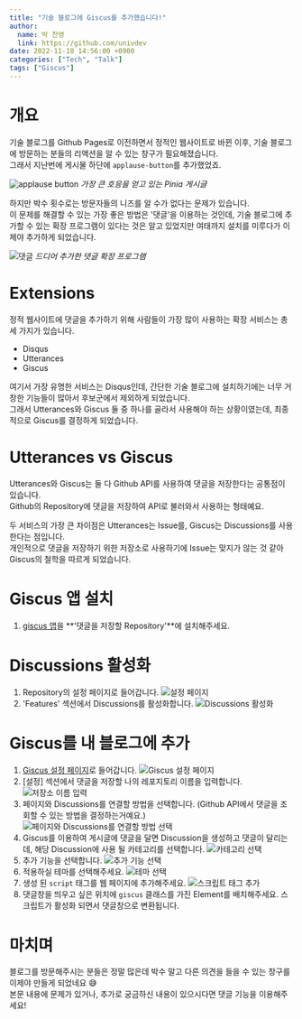 ```yaml
---
title: "기술 블로그에 Giscus를 추가했습니다!"
author:
  name: 박 찬영
  link: https://github.com/univdev
date: 2022-11-10 14:56:00 +0900
categories: ["Tech", "Talk"]
tags: ["Giscus"]
---
```

# 개요
기술 블로그를 Github Pages로 이전하면서 정적인 웹사이트로 바뀐 이후, 기술 블로그에 방문하는 분들의 리액션을 알 수 있는 창구가 필요해졌습니다.  
그래서 지난번에 게시물 하단에 `applause-button`를 추가했었죠.

![applause button](assets/post_images/2022-11-10-add-giscus/20221110150110.png)
_가장 큰 호응을 얻고 있는 Pinia 게시글_

하지만 박수 횟수로는 방문자들의 니즈를 알 수가 없다는 문제가 있습니다.  
이 문제를 해결할 수 있는 가장 좋은 방법은 '댓글'을 이용하는 것인데, 기술 블로그에 추가할 수 있는 확장 프로그램이 있다는 것은 알고 있었지만 여태까지 설치를 미루다가 이제야 추가하게 되었습니다.

![댓글](assets/post_images/2022-11-10-add-giscus/20221110150454.png)
_드디어 추가한 댓글 확장 프로그램_

# Extensions
정적 웹사이트에 댓글을 추가하기 위해 사람들이 가장 많이 사용하는 확장 서비스는 총 세 가지가 있습니다.

- Disqus
- Utterances
- Giscus

여기서 가장 유명한 서비스는 Disqus인데, 간단한 기술 블로그에 설치하기에는 너무 거창한 기능들이 많아서 후보군에서 제외하게 되었습니다.  
그래서 Utterances와 Giscus 둘 중 하나를 골라서 사용해야 하는 상황이였는데, 최종적으로 Giscus를 결정하게 되었습니다.

# Utterances vs Giscus
Utterances와 Giscus는 둘 다 Github API를 사용하여 댓글을 저장한다는 공통점이 있습니다.  
Github의 Repository에 댓글을 저장하여 API로 불러와서 사용하는 형태예요.

두 서비스의 가장 큰 차이점은 Utterances는 Issue를, Giscus는 Discussions를 사용한다는 점입니다.  
개인적으로 댓글을 저장하기 위한 저장소로 사용하기에 Issue는 맞지가 않는 것 같아 Giscus의 철학을 따르게 되었습니다.
# Giscus 앱 설치
1. [giscus 앱][앱 다운로드 페이지]을 **'댓글을 저장할 Repository'**에 설치해주세요.

# Discussions 활성화
1. Repository의 설정 페이지로 들어갑니다.
![설정 페이지](assets/post_images/2022-11-10-add-giscus/20221110152133.png)
2. 'Features' 섹션에서 Discussions를 활성화합니다.
![Discussions 활성화](assets/post_images/2022-11-10-add-giscus/20221110152213.png)

# Giscus를 내 블로그에 추가
1. [Giscus 설정 페이지][설정 페이지]로 들어갑니다.
![Giscus 설정 페이지](assets/post_images/2022-11-10-add-giscus/20221110151220.png)
2. [설정] 섹션에서 댓글을 저장할 나의 레포지토리 이름을 입력합니다.
![저장소 이름 입력](assets/post_images/2022-11-10-add-giscus/20221110151342.png)
3. 페이지와 Discussions를 연결할 방법을 선택합니다. (Github API에서 댓글을 조회할 수 있는 방법을 결정하는거예요.)
![페이지와 Discussions를 연결할 방법 선택](assets/post_images/2022-11-10-add-giscus/20221110151428.png)
4. Giscus를 이용하여 게시글에 댓글을 달면 Discussion을 생성하고 댓글이 달리는데, 해당 Discussion에 사용 될 카테고리를 선택합니다.
![카테고리 선택](assets/post_images/2022-11-10-add-giscus/20221110151606.png)
5. 추가 기능을 선택합니다.
![추가 기능 선택](assets/post_images/2022-11-10-add-giscus/20221110151642.png) 
6. 적용하실 테마를 선택해주세요.
![테마 선택](assets/post_images/2022-11-10-add-giscus/20221110151708.png)
7. 생성 된 `script` 태그를 웹 페이지에 추가해주세요.
![스크립트 태그 추가](assets/post_images/2022-11-10-add-giscus/20221110151815.png)
8. 댓글창을 띄우고 싶은 위치에 `giscus` 클래스를 가진 Element를 배치해주세요. 스크립트가 활성화 되면서 댓글창으로 변환됩니다.

# 마치며
블로그를 방문해주시는 분들은 정말 많은데 박수 말고 다른 의견을 들을 수 있는 창구를 이제야 만들게 되었네요 😅  
본문 내용에 문제가 있거나, 추가로 궁금하신 내용이 있으시다면 댓글 기능을 이용해주세요!

[앱 다운로드 페이지]: https://github.com/apps/giscus
[설정 페이지]: https://giscus.app/ko